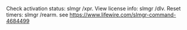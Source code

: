 Check activation status: slmgr /xpr. View license info: slmgr /dlv. Reset timers: slmgr /rearm.
see https://www.lifewire.com/slmgr-command-4684499
